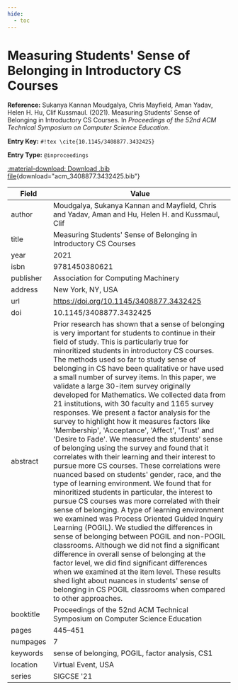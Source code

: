 ```yaml
---
hide:
  - toc
---
```


# Measuring Students' Sense of Belonging in Introductory CS Courses

**Reference:** Sukanya Kannan Moudgalya, Chris Mayfield, Aman Yadav, Helen H. Hu, Clif Kussmaul. (2021). Measuring Students' Sense of Belonging in Introductory CS Courses. In *Proceedings of the 52nd ACM Technical Symposium on Computer Science Education*.

<div class="grid" markdown="1">

**Entry Key:** `#!tex \cite{10.1145/3408877.3432425}`

**Entry Type:** `@inproceedings`

</div>

[:material-download: Download .bib file](acm_3408877.3432425.bib){download="acm_3408877.3432425.bib"}

Field | Value
------|------
author | Moudgalya, Sukanya Kannan and Mayfield, Chris and Yadav, Aman and Hu, Helen H. and Kussmaul, Clif
title | Measuring Students' Sense of Belonging in Introductory CS Courses
year | 2021
isbn | 9781450380621
publisher | Association for Computing Machinery
address | New York, NY, USA
url | https://doi.org/10.1145/3408877.3432425
doi | 10.1145/3408877.3432425
abstract | Prior research has shown that a sense of belonging is very important for students to continue in their field of study. This is particularly true for minoritized students in introductory CS courses. The methods used so far to study sense of belonging in CS have been qualitative or have used a small number of survey items. In this paper, we validate a large 30-item survey originally developed for Mathematics. We collected data from 21 institutions, with 30 faculty and 1165 survey responses. We present a factor analysis for the survey to highlight how it measures factors like 'Membership', 'Acceptance', 'Affect', 'Trust' and 'Desire to Fade'. We measured the students' sense of belonging using the survey and found that it correlates with their learning and their interest to pursue more CS courses. These correlations were nuanced based on students' gender, race, and the type of learning environment. We found that for minoritized students in particular, the interest to pursue CS courses was more correlated with their sense of belonging. A type of learning environment we examined was Process Oriented Guided Inquiry Learning (POGIL). We studied the differences in sense of belonging between POGIL and non-POGIL classrooms. Although we did not find a significant difference in overall sense of belonging at the factor level, we did find significant differences when we examined at the item level. These results shed light about nuances in students' sense of belonging in CS POGIL classrooms when compared to other approaches.
booktitle | Proceedings of the 52nd ACM Technical Symposium on Computer Science Education
pages | 445–451
numpages | 7
keywords | sense of belonging, POGIL, factor analysis, CS1
location | Virtual Event, USA
series | SIGCSE '21
